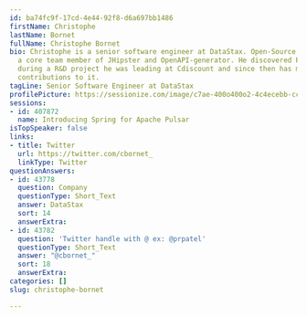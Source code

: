 ```yaml
---
id: ba74fc9f-17cd-4e44-92f8-d6a697bb1486
firstName: Christophe
lastName: Bornet
fullName: Christophe Bornet
bio: Christophe is a senior software engineer at DataStax. Open-Source lover, he is
  a core team member of JHipster and OpenAPI-generator. He discovered Pulsar in 2018
  during a R&D project he was leading at Cdiscount and since then has made various
  contributions to it.
tagLine: Senior Software Engineer at DataStax
profilePicture: https://sessionize.com/image/c7ae-400o400o2-4c4ecebb-ccd7-4159-be2f-c6059d2a5467.jpg
sessions:
- id: 407872
  name: Introducing Spring for Apache Pulsar
isTopSpeaker: false
links:
- title: Twitter
  url: https://twitter.com/cbornet_
  linkType: Twitter
questionAnswers:
- id: 43778
  question: Company
  questionType: Short_Text
  answer: DataStax
  sort: 14
  answerExtra: 
- id: 43782
  question: 'Twitter handle with @ ex: @prpatel'
  questionType: Short_Text
  answer: "@cbornet_"
  sort: 18
  answerExtra: 
categories: []
slug: christophe-bornet

---
```

